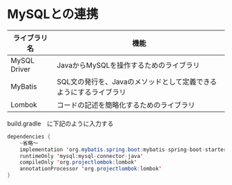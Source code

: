 # MySQLとの連携

ライブラリ名 |	機能 |
--- | ---- |
MySQL Driver	|  JavaからMySQLを操作するためのライブラリ
MyBatis	| SQL文の発行を、Javaのメソッドとして定義できるようにするライブラリ
Lombok |	コードの記述を簡略化するためのライブラリ

build.gradle　に下記のように入力する
```java
dependencies {
    ~省略〜
    implementation 'org.mybatis.spring.boot:mybatis-spring-boot-starter:2.2.2'
    runtimeOnly 'mysql:mysql-connector-java'
    compileOnly 'org.projectlombok:lombok'
    annotationProcessor 'org.projectlombok:lombok'
}
```

